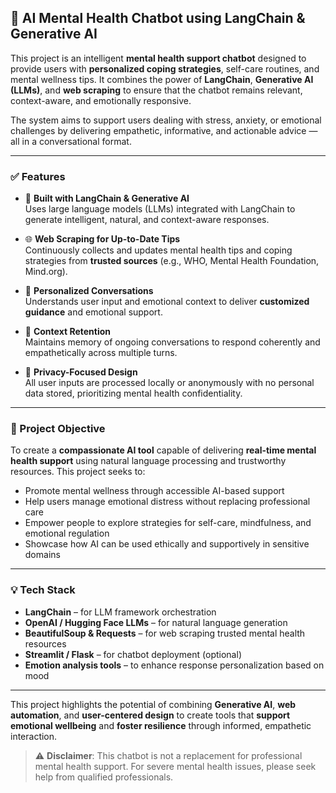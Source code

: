 ## 💬 AI Mental Health Chatbot using LangChain & Generative AI

This project is an intelligent **mental health support chatbot** designed to provide users with **personalized coping strategies**, self-care routines, and mental wellness tips. It combines the power of **LangChain**, **Generative AI (LLMs)**, and **web scraping** to ensure that the chatbot remains relevant, context-aware, and emotionally responsive.

The system aims to support users dealing with stress, anxiety, or emotional challenges by delivering empathetic, informative, and actionable advice — all in a conversational format.

---

### ✅ Features

- 🧠 **Built with LangChain & Generative AI**  
  Uses large language models (LLMs) integrated with LangChain to generate intelligent, natural, and context-aware responses.

- 🌐 **Web Scraping for Up-to-Date Tips**  
  Continuously collects and updates mental health tips and coping strategies from **trusted sources** (e.g., WHO, Mental Health Foundation, Mind.org).

- 💬 **Personalized Conversations**  
  Understands user input and emotional context to deliver **customized guidance** and emotional support.

- 🔄 **Context Retention**  
  Maintains memory of ongoing conversations to respond coherently and empathetically across multiple turns.

- 🔐 **Privacy-Focused Design**  
  All user inputs are processed locally or anonymously with no personal data stored, prioritizing mental health confidentiality.

---

### 🎯 Project Objective

To create a **compassionate AI tool** capable of delivering **real-time mental health support** using natural language processing and trustworthy resources. This project seeks to:
- Promote mental wellness through accessible AI-based support  
- Help users manage emotional distress without replacing professional care  
- Empower people to explore strategies for self-care, mindfulness, and emotional regulation  
- Showcase how AI can be used ethically and supportively in sensitive domains

---

### 💡 Tech Stack

- **LangChain** – for LLM framework orchestration  
- **OpenAI / Hugging Face LLMs** – for natural language generation  
- **BeautifulSoup & Requests** – for web scraping trusted mental health resources  
- **Streamlit / Flask** – for chatbot deployment (optional)  
- **Emotion analysis tools** – to enhance response personalization based on mood

---

This project highlights the potential of combining **Generative AI**, **web automation**, and **user-centered design** to create tools that **support emotional wellbeing** and **foster resilience** through informed, empathetic interaction.

> ⚠️ **Disclaimer**: This chatbot is not a replacement for professional mental health support. For severe mental health issues, please seek help from qualified professionals.
